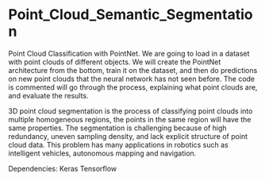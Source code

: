 # Point_Cloud_Semantic_Segmentation

Point Cloud Classification with PointNet. We are going to load in a dataset with point clouds of different objects. We will create the PointNet architecture from the bottom, train it on the dataset, and then do predictions on new point clouds that the neural network has not seen before. The code is commented will go through the process, explaining  what point clouds are, and evaluate the results.

3D point cloud segmentation is the process of classifying point clouds into multiple homogeneous regions, the points in the same region will have the same properties. The segmentation is challenging because of high redundancy, uneven sampling density, and lack explicit structure of point cloud data. This problem has many applications in robotics such as intelligent vehicles, autonomous mapping and navigation.

Dependencies: 
Keras
Tensorflow
